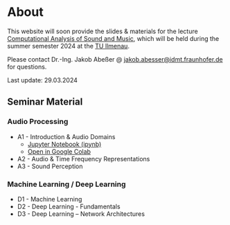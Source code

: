 # About

This website will soon provide the slides & materials for the lecture [Computational Analysis of Sound and Music](https://www.tu-ilmenau.de/modultafeln/?fnqall=201260), 
which will be held during the summer semester 2024 at the [TU Ilmenau](https://www.tu-ilmenau.de/).

Please contact Dr.-Ing. Jakob Abeßer @ <jakob.abesser@idmt.fraunhofer.de> for questions.

Last update: 29.03.2024

## Seminar Material

### Audio Processing

- A1 - Introduction & Audio Domains
  - [Jupyter Notebook (ipynb)](CASM_A_1_Audio_Domains.ipynb)
  - [Open in Google Colab](https://colab.research.google.com/github/machinelistening/machinelistening.github.io/casm/notebooks/blob/master/CASM_A_1_Audio_Domains.ipynb)
- A2 - Audio & Time Frequency Representations
- A3 - Sound Perception

### Machine Learning / Deep Learning

- D1 - Machine Learning
- D2 - Deep Learning - Fundamentals
- D3 - Deep Learning – Network Architectures

